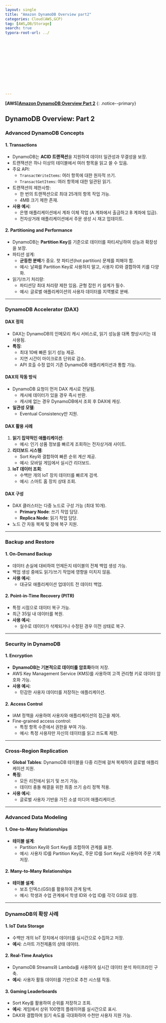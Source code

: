 ```yaml
---
layout: single
title: "Amazon DynamoDB Overview part2"
categories: Cloud(AWS,GCP)
tag: [AWS,DB/Storage]
search: true
typora-root-url: ../













---
```




**[**AWS**]**[**Amazon DynamoDB Overview Part 2**](https://park-chanyeong.github.io)
{: .notice--primary}



## DynamoDB Overview: Part 2 

### Advanced DynamoDB Concepts

#### 1. **Transactions**
- DynamoDB는 **ACID 트랜잭션**을 지원하여 데이터 일관성과 무결성을 보장.
- 트랜잭션은 하나 이상의 테이블에서 여러 항목을 읽고 쓸 수 있음.
- 주요 API:
  - `TransactWriteItems`: 여러 항목에 대한 원자적 쓰기.
  - `TransactGetItems`: 여러 항목에 대한 일관된 읽기.
- 트랜잭션의 제한사항:
  - 한 번의 트랜잭션으로 최대 25개의 항목 작업 가능.
  - 4MB 크기 제한 존재.
- **사용 예시**:
  - 은행 애플리케이션에서 계좌 이체 작업 (A 계좌에서 출금하고 B 계좌에 입금).
  - 전자상거래 애플리케이션에서 주문 생성 시 재고 업데이트.

#### 2. **Partitioning and Performance**
- DynamoDB는 **Partition Key**를 기준으로 데이터를 파티셔닝하여 성능과 확장성을 보장.
- 파티션 설계:
  - **균등한 분배**가 중요. 핫 파티션(hot partition) 문제를 피해야 함.
  - 예시: 날짜를 Partition Key로 사용하지 말고, 사용자 ID와 결합하여 키를 다양화.
- 읽기/쓰기 처리량:
  - 파티션당 최대 처리량 제한 있음. 균형 잡힌 키 설계가 필수.
  - 예시: 글로벌 애플리케이션의 사용자 데이터를 지역별로 분배.

---

### DynamoDB Accelerator (DAX)

#### DAX 정의
- DAX는 DynamoDB의 인메모리 캐시 서비스로, 읽기 성능을 대폭 향상시키는 데 사용됨.
- **특징**:
  - 최대 10배 빠른 읽기 성능 제공.
  - 지연 시간이 마이크로초 단위로 감소.
  - API 호출 수정 없이 기존 DynamoDB 애플리케이션과 통합 가능.

#### DAX의 작동 방식
- DynamoDB 요청이 먼저 DAX 캐시로 전달됨.
  - 캐시에 데이터가 있을 경우 즉시 반환.
  - 캐시에 없는 경우 DynamoDB에서 조회 후 DAX에 캐싱.
- **일관성 모델**:
  - Eventual Consistency만 지원.

#### DAX 활용 사례
1. **읽기 집약적인 애플리케이션**:
   - 예시: 인기 상품 정보를 빠르게 조회하는 전자상거래 사이트.
2. **리더보드 시스템**:
   - Sort Key와 결합하여 빠른 순위 계산 제공.
   - 예시: 모바일 게임에서 실시간 리더보드.
3. **IoT 데이터 조회**:
   - 수백만 개의 IoT 장치 데이터를 빠르게 검색.
   - 예시: 스마트 홈 장치 상태 조회.

#### DAX 구성
- DAX 클러스터는 다중 노드로 구성 가능 (최대 10개).
  - **Primary Node**: 쓰기 작업 담당.
  - **Replica Node**: 읽기 작업 담당.
- 노드 간 자동 복제 및 장애 복구 지원.

---

### Backup and Restore

#### 1. **On-Demand Backup**
- 데이터 손실에 대비하여 언제든지 테이블의 전체 백업 생성 가능.
- 백업 생성 중에도 읽기/쓰기 작업에 영향을 미치지 않음.
- **사용 예시**:
  - 대규모 애플리케이션 업데이트 전 데이터 백업.

#### 2. **Point-in-Time Recovery (PITR)**
- 특정 시점으로 데이터 복구 가능.
- 최근 35일 내 데이터를 복원.
- **사용 예시**:
  - 실수로 데이터가 삭제되거나 수정된 경우 이전 상태로 복구.

---

### Security in DynamoDB

#### 1. **Encryption**
- **DynamoDB는 기본적으로 데이터를 암호화**하여 저장.
- AWS Key Management Service (KMS)를 사용하여 고객 관리형 키로 데이터 암호화 가능.
- **사용 예시**:
  - 민감한 사용자 데이터를 저장하는 애플리케이션.

#### 2. **Access Control**
- IAM 정책을 사용하여 사용자와 애플리케이션의 접근을 제어.
- Fine-grained access control:
  - 특정 항목 수준에서 권한을 부여 가능.
  - 예시: 특정 사용자만 자신의 데이터를 읽고 쓰도록 제한.

---

### Cross-Region Replication

- **Global Tables**: DynamoDB 테이블을 다중 리전에 걸쳐 복제하여 글로벌 애플리케이션 지원.
- **특징**:
  - 모든 리전에서 읽기 및 쓰기 가능.
  - 데이터 충돌 해결을 위한 최종 쓰기 승리 정책 적용.
- **사용 예시**:
  - 글로벌 사용자 기반을 가진 소셜 미디어 애플리케이션.

---

### Advanced Data Modeling

#### 1. **One-to-Many Relationships**
- **테이블 설계**:
  - Partition Key와 Sort Key를 조합하여 관계를 표현.
  - 예시: 사용자 ID를 Partition Key로, 주문 ID를 Sort Key로 사용하여 주문 기록 저장.

#### 2. **Many-to-Many Relationships**
- **테이블 설계**:
  - 보조 인덱스(GSI)를 활용하여 관계 탐색.
  - 예시: 학생과 수업 관계에서 학생 ID와 수업 ID를 각각 GSI로 설정.

---

### DynamoDB의 확장 사례

#### 1. **IoT Data Storage**
- 수백만 개의 IoT 장치에서 데이터를 실시간으로 수집하고 저장.
- **예시**: 스마트 가전제품의 상태 데이터.

#### 2. **Real-Time Analytics**
- DynamoDB Streams와 Lambda를 사용하여 실시간 데이터 분석 파이프라인 구축.
- **예시**: 사용자 활동 데이터를 기반으로 추천 시스템 작동.

#### 3. **Gaming Leaderboards**
- Sort Key를 활용하여 순위를 저장하고 조회.
- **예시**: 게임에서 상위 100명의 플레이어를 실시간으로 표시.
- DAX와 결합하여 읽기 속도를 극대화하여 수천만 사용자 지원 가능.